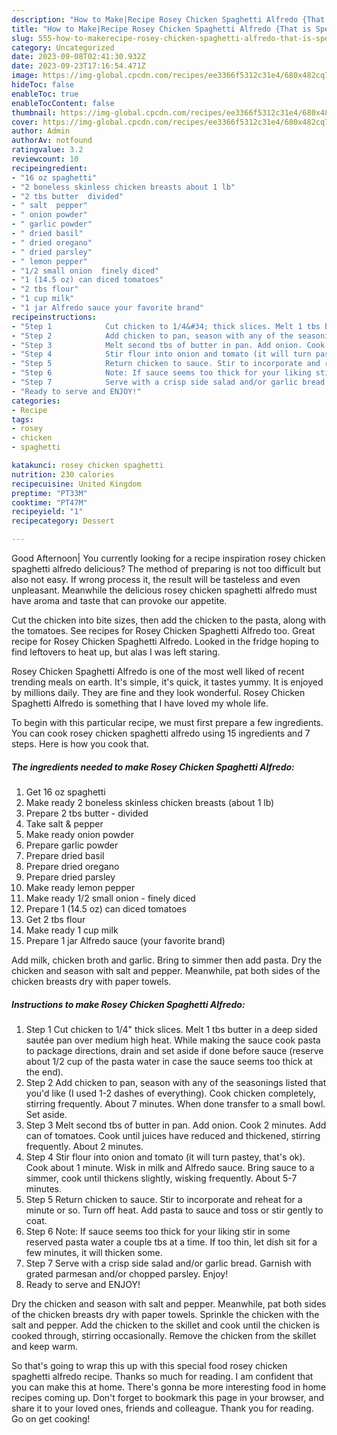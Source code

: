```yaml
---
description: "How to Make|Recipe Rosey Chicken Spaghetti Alfredo {That is Special"
title: "How to Make|Recipe Rosey Chicken Spaghetti Alfredo {That is Special"
slug: 555-how-to-makerecipe-rosey-chicken-spaghetti-alfredo-that-is-special
category: Uncategorized
date: 2023-09-08T02:41:30.932Z
date: 2023-09-23T17:16:54.471Z
image: https://img-global.cpcdn.com/recipes/ee3366f5312c31e4/680x482cq70/rosey-chicken-spaghetti-alfredo-recipe-main-photo.jpg
hideToc: false
enableToc: true
enableTocContent: false
thumbnail: https://img-global.cpcdn.com/recipes/ee3366f5312c31e4/680x482cq70/rosey-chicken-spaghetti-alfredo-recipe-main-photo.jpg
cover: https://img-global.cpcdn.com/recipes/ee3366f5312c31e4/680x482cq70/rosey-chicken-spaghetti-alfredo-recipe-main-photo.jpg
author: Admin
authorAv: notfound
ratingvalue: 3.2
reviewcount: 10
recipeingredient:
- "16 oz spaghetti"
- "2 boneless skinless chicken breasts about 1 lb"
- "2 tbs butter  divided"
- " salt  pepper"
- " onion powder"
- " garlic powder"
- " dried basil"
- " dried oregano"
- " dried parsley"
- " lemon pepper"
- "1/2 small onion  finely diced"
- "1 (14.5 oz) can diced tomatoes"
- "2 tbs flour"
- "1 cup milk"
- "1 jar Alfredo sauce your favorite brand"
recipeinstructions:
- "Step 1            Cut chicken to 1/4&#34; thick slices. Melt 1 tbs butter in a deep sided sautée pan over medium high heat. While making the sauce cook pasta to package directions, drain and set aside if done before sauce (reserve about 1/2 cup of the pasta water in case the sauce seems too thick at the end)."
- "Step 2            Add chicken to pan, season with any of the seasonings listed that you&#39;d like (I used 1-2 dashes of everything). Cook chicken completely, stirring frequently. About 7 minutes. When done transfer to a small bowl. Set aside."
- "Step 3            Melt second tbs of butter in pan. Add onion. Cook 2 minutes. Add can of tomatoes. Cook until juices have reduced and thickened, stirring frequently. About 2 minutes."
- "Step 4            Stir flour into onion and tomato (it will turn pastey, that&#39;s ok). Cook about 1 minute. Wisk in milk and Alfredo sauce. Bring sauce to a simmer, cook until thickens slightly, wisking frequently. About 5-7 minutes."
- "Step 5            Return chicken to sauce. Stir to incorporate and reheat for a minute or so. Turn off heat. Add pasta to sauce and toss or stir gently to coat."
- "Step 6            Note: If sauce seems too thick for your liking stir in some reserved pasta water a couple tbs at a time. If too thin, let dish sit for a few minutes, it will thicken some."
- "Step 7            Serve with a crisp side salad and/or garlic bread. Garnish with grated parmesan and/or chopped parsley. Enjoy!"
- "Ready to serve and ENJOY!"
categories:
- Recipe
tags:
- rosey
- chicken
- spaghetti

katakunci: rosey chicken spaghetti 
nutrition: 230 calories
recipecuisine: United Kingdom
preptime: "PT33M"
cooktime: "PT47M"
recipeyield: "1"
recipecategory: Dessert

---
```



Good Afternoon| You currently looking for a recipe inspiration rosey chicken spaghetti alfredo delicious? The method of preparing is not too difficult but also not easy. If wrong process it, the result will be tasteless and even unpleasant. Meanwhile the delicious rosey chicken spaghetti alfredo must have aroma and taste that can provoke our appetite.





Cut the chicken into bite sizes, then add the chicken to the pasta, along with the tomatoes. See recipes for Rosey Chicken Spaghetti Alfredo too. Great recipe for Rosey Chicken Spaghetti Alfredo. Looked in the fridge hoping to find leftovers to heat up, but alas I was left staring.

Rosey Chicken Spaghetti Alfredo is one of the most well liked of recent trending meals on earth. It's simple, it's quick, it tastes yummy. It is enjoyed by millions daily. They are fine and they look wonderful. Rosey Chicken Spaghetti Alfredo is something that I have loved my whole life.


To begin with this particular recipe, we must first prepare a few ingredients. You can cook rosey chicken spaghetti alfredo using 15 ingredients and 7 steps. Here is how you cook that.

<!--inarticleads1-->

##### The ingredients needed to make Rosey Chicken Spaghetti Alfredo:

1. Get 16 oz spaghetti
1. Make ready 2 boneless skinless chicken breasts (about 1 lb)
1. Prepare 2 tbs butter - divided
1. Take  salt &amp; pepper
1. Make ready  onion powder
1. Prepare  garlic powder
1. Prepare  dried basil
1. Prepare  dried oregano
1. Prepare  dried parsley
1. Make ready  lemon pepper
1. Make ready 1/2 small onion - finely diced
1. Prepare 1 (14.5 oz) can diced tomatoes
1. Get 2 tbs flour
1. Make ready 1 cup milk
1. Prepare 1 jar Alfredo sauce (your favorite brand)


Add milk, chicken broth and garlic. Bring to simmer then add pasta. Dry the chicken and season with salt and pepper. Meanwhile, pat both sides of the chicken breasts dry with paper towels. 

<!--inarticleads2-->

##### Instructions to make Rosey Chicken Spaghetti Alfredo:

1. Step 1            Cut chicken to 1/4&#34; thick slices. Melt 1 tbs butter in a deep sided sautée pan over medium high heat. While making the sauce cook pasta to package directions, drain and set aside if done before sauce (reserve about 1/2 cup of the pasta water in case the sauce seems too thick at the end).
1. Step 2            Add chicken to pan, season with any of the seasonings listed that you&#39;d like (I used 1-2 dashes of everything). Cook chicken completely, stirring frequently. About 7 minutes. When done transfer to a small bowl. Set aside.
1. Step 3            Melt second tbs of butter in pan. Add onion. Cook 2 minutes. Add can of tomatoes. Cook until juices have reduced and thickened, stirring frequently. About 2 minutes.
1. Step 4            Stir flour into onion and tomato (it will turn pastey, that&#39;s ok). Cook about 1 minute. Wisk in milk and Alfredo sauce. Bring sauce to a simmer, cook until thickens slightly, wisking frequently. About 5-7 minutes.
1. Step 5            Return chicken to sauce. Stir to incorporate and reheat for a minute or so. Turn off heat. Add pasta to sauce and toss or stir gently to coat.
1. Step 6            Note: If sauce seems too thick for your liking stir in some reserved pasta water a couple tbs at a time. If too thin, let dish sit for a few minutes, it will thicken some.
1. Step 7            Serve with a crisp side salad and/or garlic bread. Garnish with grated parmesan and/or chopped parsley. Enjoy!
1. Ready to serve and ENJOY!

Dry the chicken and season with salt and pepper. Meanwhile, pat both sides of the chicken breasts dry with paper towels. Sprinkle the chicken with the salt and pepper. Add the chicken to the skillet and cook until the chicken is cooked through, stirring occasionally. Remove the chicken from the skillet and keep warm. 

So that's going to wrap this up with this special food rosey chicken spaghetti alfredo recipe. Thanks so much for reading. I am confident that you can make this at home. There's gonna be more interesting food in home recipes coming up. Don't forget to bookmark this page in your browser, and share it to your loved ones, friends and colleague. Thank you for reading. Go on get cooking!
